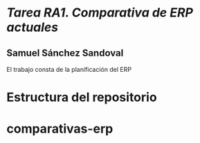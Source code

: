 # *Tarea RA1. Comparativa de ERP actuales*
## Samuel Sánchez Sandoval
El trabajo consta de la planificación del ERP
# Estructura del repositorio
# comparativas-erp
